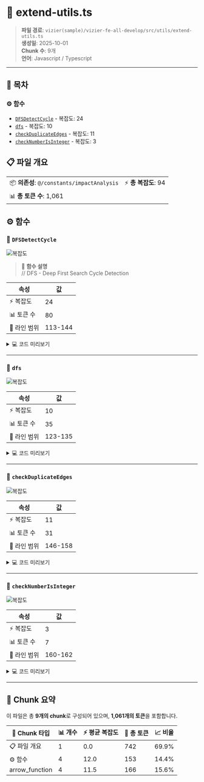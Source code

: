 # 📄 extend-utils.ts

> **파일 경로**: `vizier(sample)/vizier-fe-all-develop/src/utils/extend-utils.ts`  
> **생성일**: 2025-10-01  
> **Chunk 수**: 9개  
> **언어**: Javascript / Typescript
---

## 📑 목차

### ⚙️ 함수
- [`DFSDetectCycle`](#function-dfsdetectcycle) - 복잡도: 24
- [`dfs`](#function-dfs) - 복잡도: 10
- [`checkDuplicateEdges`](#function-checkduplicateedges) - 복잡도: 11
- [`checkNumberIsInteger`](#function-checknumberisinteger) - 복잡도: 3


## 📋 파일 개요

| | |
|--|--|
| 📦 **의존성**: `@/constants/impactAnalysis` | ⚡ **총 복잡도**: 94 |
| 📊 **총 토큰 수**: 1,061 |  |




## ⚙️ 함수

### <a id="function-dfsdetectcycle"></a>🔧 `DFSDetectCycle`

![복잡도](https://img.shields.io/badge/복잡도-24-red)

> 📖 **함수 설명**  
> // DFS - Deep First Search Cycle Detection

| 속성 | 값 |
|------|----|
| ⚡ 복잡도 | 24 |
| 📊 토큰 수 | 80 |
| 📍 라인 범위 | 113-144 |





<details>
<summary>💻 코드 미리보기</summary>

```javascript
export function DFSDetectCycle(edges) {
  const graph = new Map();

  for (const [u, v] of edges) {
    if (!graph.has(u)) graph.set(u, []);
    graph.get(u).push(v);
  }

  const visited = new Map();

  function dfs(node) {
    if (visited.get(node) === 1) return true;
    if (visited.get(node) === 2) return false;

    visited.set(node, 1);

    for (const neighbor of graph.get(node) || []) {
      if (dfs(neighbor)) return true;
    }

    visited.set(node, 2);
    return false;
  }

  for (const node of graph.keys()) {
    if (!visited.has(node)) {
      if (dfs(node)) return true;
    }
  }

  return false;
}...
```

**Chunk 메타데이터**
- 🆔 **ID**: `895a9c3e6845`
- 🏷️ **태그**: `function, javascript`

</details>

---

### <a id="function-dfs"></a>🔧 `dfs`

![복잡도](https://img.shields.io/badge/복잡도-10-orange)

| 속성 | 값 |
|------|----|
| ⚡ 복잡도 | 10 |
| 📊 토큰 수 | 35 |
| 📍 라인 범위 | 123-135 |





<details>
<summary>💻 코드 미리보기</summary>

```javascript
  function dfs(node) {
    if (visited.get(node) === 1) return true;
    if (visited.get(node) === 2) return false;

    visited.set(node, 1);

    for (const neighbor of graph.get(node) || []) {
      if (dfs(neighbor)) return true;
    }

    visited.set(node, 2);
    return false;
  }...
```

**Chunk 메타데이터**
- 🆔 **ID**: `f7864e6bbc76`
- 🏷️ **태그**: `function, javascript`

</details>

---

### <a id="function-checkduplicateedges"></a>🔧 `checkDuplicateEdges`

![복잡도](https://img.shields.io/badge/복잡도-11-red)

| 속성 | 값 |
|------|----|
| ⚡ 복잡도 | 11 |
| 📊 토큰 수 | 31 |
| 📍 라인 범위 | 146-158 |





<details>
<summary>💻 코드 미리보기</summary>

```javascript
export function checkDuplicateEdges(edges) {
  const edgeSet = new Set();

  for (const [u, v] of edges) {
    const edge = `${u},${v}`;
    if (edgeSet.has(edge)) {
      return true;
    }
    edgeSet.add(edge);
  }

  return false;
}...
```

**Chunk 메타데이터**
- 🆔 **ID**: `4ff3108287cd`
- 🏷️ **태그**: `function, javascript`

</details>

---

### <a id="function-checknumberisinteger"></a>🔧 `checkNumberIsInteger`

![복잡도](https://img.shields.io/badge/복잡도-3-green)

| 속성 | 값 |
|------|----|
| ⚡ 복잡도 | 3 |
| 📊 토큰 수 | 7 |
| 📍 라인 범위 | 160-162 |





<details>
<summary>💻 코드 미리보기</summary>

```javascript
export function checkNumberIsInteger(number) {
  return Number.isInteger(Number(number));
}...
```

**Chunk 메타데이터**
- 🆔 **ID**: `90dba602a4fe`
- 🏷️ **태그**: `function, javascript`

</details>

---



## 🧩 Chunk 요약

이 파일은 총 **9개의 chunk**로 구성되어 있으며, **1,061개의 토큰**을 포함합니다.

| 🧩 Chunk 타입 | 📊 개수 | ⚡ 평균 복잡도 | 📝 총 토큰 | 📈 비율 |
|---------------|--------|-------------|----------|--------|
| 📋 파일 개요 | 1 | 0.0 | 742 | 69.9% |
| ⚙️ 함수 | 4 | 12.0 | 153 | 14.4% |
| arrow_function | 4 | 11.5 | 166 | 15.6% |

